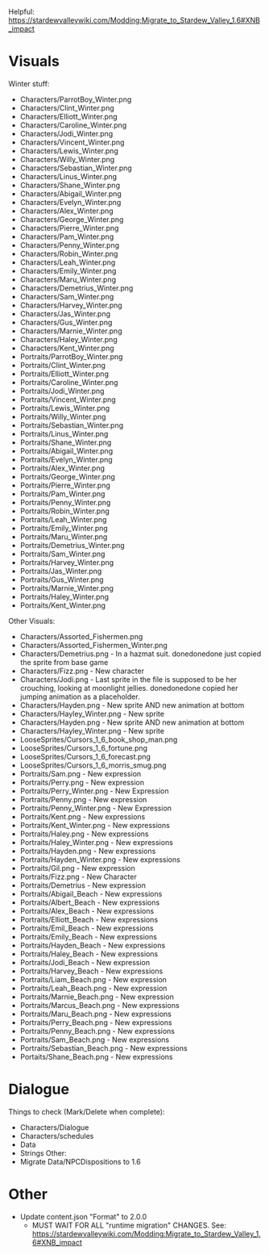 Helpful: https://stardewvalleywiki.com/Modding:Migrate_to_Stardew_Valley_1.6#XNB_impact

# Visuals
Winter stuff:
* Characters/ParrotBoy_Winter.png
* Characters/Clint_Winter.png
* Characters/Elliott_Winter.png
* Characters/Caroline_Winter.png
* Characters/Jodi_Winter.png
* Characters/Vincent_Winter.png
* Characters/Lewis_Winter.png
* Characters/Willy_Winter.png
* Characters/Sebastian_Winter.png
* Characters/Linus_Winter.png
* Characters/Shane_Winter.png
* Characters/Abigail_Winter.png
* Characters/Evelyn_Winter.png
* Characters/Alex_Winter.png
* Characters/George_Winter.png
* Characters/Pierre_Winter.png
* Characters/Pam_Winter.png
* Characters/Penny_Winter.png
* Characters/Robin_Winter.png
* Characters/Leah_Winter.png
* Characters/Emily_Winter.png
* Characters/Maru_Winter.png
* Characters/Demetrius_Winter.png
* Characters/Sam_Winter.png
* Characters/Harvey_Winter.png
* Characters/Jas_Winter.png
* Characters/Gus_Winter.png
* Characters/Marnie_Winter.png
* Characters/Haley_Winter.png
* Characters/Kent_Winter.png
* Portraits/ParrotBoy_Winter.png
* Portraits/Clint_Winter.png
* Portraits/Elliott_Winter.png
* Portraits/Caroline_Winter.png
* Portraits/Jodi_Winter.png
* Portraits/Vincent_Winter.png
* Portraits/Lewis_Winter.png
* Portraits/Willy_Winter.png
* Portraits/Sebastian_Winter.png
* Portraits/Linus_Winter.png
* Portraits/Shane_Winter.png
* Portraits/Abigail_Winter.png
* Portraits/Evelyn_Winter.png
* Portraits/Alex_Winter.png
* Portraits/George_Winter.png
* Portraits/Pierre_Winter.png
* Portraits/Pam_Winter.png
* Portraits/Penny_Winter.png
* Portraits/Robin_Winter.png
* Portraits/Leah_Winter.png
* Portraits/Emily_Winter.png
* Portraits/Maru_Winter.png
* Portraits/Demetrius_Winter.png
* Portraits/Sam_Winter.png
* Portraits/Harvey_Winter.png
* Portraits/Jas_Winter.png
* Portraits/Gus_Winter.png
* Portraits/Marnie_Winter.png
* Portraits/Haley_Winter.png
* Portraits/Kent_Winter.png

Other Visuals:
* Characters/Assorted_Fishermen.png
* Characters/Assorted_Fishermen_Winter.png
* Characters/Demetrius.png - In a hazmat suit. donedonedone just copied the sprite from base game
* Characters/Fizz.png - New character
* Characters/Jodi.png - Last sprite in the file is supposed to be her crouching, looking at moonlight jellies. donedonedone copied her jumping animation as a placeholder.
* Characters/Hayden.png - New sprite AND new animation at bottom
* Characters/Hayley_Winter.png - New sprite
* Characters/Hayden.png - New sprite AND new animation at bottom
* Characters/Hayley_Winter.png - New sprite
* LooseSprites/Cursors_1_6_book_shop_man.png
* LooseSprites/Cursors_1_6_fortune.png
* LooseSprites/Cursors_1_6_forecast.png
* LooseSprites/Cursors_1_6_morris_smug.png
* Portraits/Sam.png - New expression
* Portraits/Perry.png - New expression
* Portraits/Perry_Winter.png - New Expression
* Portraits/Penny.png - New expression
* Portraits/Penny_Winter.png - New Expression
* Portraits/Kent.png - New expressions
* Portraits/Kent_Winter.png - New expressions
* Portraits/Haley.png - New expressions
* Portraits/Haley_Winter.png - New expressions
* Portraits/Hayden.png - New expressions
* Portraits/Hayden_Winter.png - New expressions
* Portraits/Gil.png - New expression
* Portraits/Fizz.png - New Character
* Portraits/Demetrius - New expression
* Portraits/Abigail_Beach - New expressions
* Portraits/Albert_Beach - New expressions
* Portraits/Alex_Beach - New expressions
* Portraits/Elliott_Beach - New expressions
* Portraits/Emil_Beach - New expressions
* Portraits/Emily_Beach - New expressions
* Portraits/Hayden_Beach - New expressions
* Portraits/Haley_Beach - New expressions
* Portraits/Jodi_Beach - New expression
* Portraits/Harvey_Beach - New expressions
* Portraits/Liam_Beach.png - New expression
* Portraits/Leah_Beach.png - New expression
* Portraits/Marnie_Beach.png - New expression
* Portraits/Marcus_Beach.png - New expressions
* Portraits/Maru_Beach.png - New expressions
* Portraits/Perry_Beach.png - New expressions
* Portraits/Penny_Beach.png - New expressions
* Portraits/Sam_Beach.png - New expressions
* Portraits/Sebastian_Beach.png - New expressions
* Portaits/Shane_Beach.png - New expressions



# Dialogue
Things to check (Mark/Delete when complete):
* Characters/Dialogue
* Characters/schedules
* Data
* Strings
Other:
* Migrate Data/NPCDispositions to 1.6




# Other
* Update content.json "Format" to 2.0.0
  * MUST WAIT FOR ALL "runtime migration" CHANGES. See: https://stardewvalleywiki.com/Modding:Migrate_to_Stardew_Valley_1.6#XNB_impact